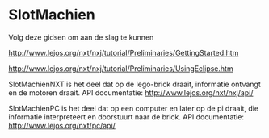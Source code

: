 SlotMachien
===========

Volg deze gidsen om aan de slag te kunnen

http://www.lejos.org/nxt/nxj/tutorial/Preliminaries/GettingStarted.htm

http://www.lejos.org/nxt/nxj/tutorial/Preliminaries/UsingEclipse.htm


SlotMachienNXT is het deel dat op de lego-brick draait, informatie ontvangt en de motoren draait.
API documentatie: http://www.lejos.org/nxt/nxj/api/


SlotMachienPC is het deel dat op een computer en later op de pi draait, die informatie interpreteert en doorstuurt naar de brick.
API documentatie: http://www.lejos.org/nxt/pc/api/
